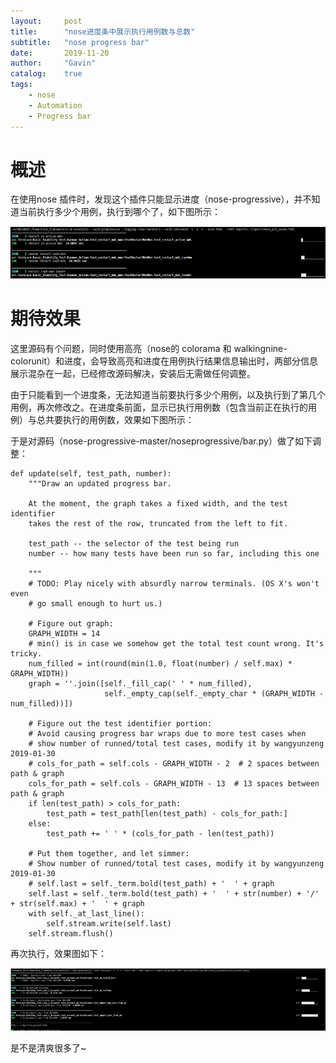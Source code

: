 ```yaml
---
layout:     post
title:      "nose进度条中展示执行用例数与总数"
subtitle:   "nose progress bar"
date:       2019-11-20
author:     "Gavin"
catalog:    true
tags:
    - nose
    - Automation
    - Progress bar
---
```


# 概述

在使用nose 插件时，发现这个插件只能显示进度（nose-progressive），并不知道当前执行多少个用例，执行到哪个了，如下图所示：

<img class="shadow" src="/img/in-post/before_progress_bar.png" width="1200">



# 期待效果

这里源码有个问题，同时使用高亮（nose的  colorama  和  walkingnine-colorunit）和进度，会导致高亮和进度在用例执行结果信息输出时，两部分信息展示混杂在一起，已经修改源码解决，安装后无需做任何调整。

  由于只能看到一个进度条，无法知道当前要执行多少个用例，以及执行到了第几个用例，再次修改之。在进度条前面，显示已执行用例数（包含当前正在执行的用例）与总共要执行的用例数，效果如下图所示：

于是对源码（nose-progressive-master/noseprogressive/bar.py）做了如下调整：

    def update(self, test_path, number):
        """Draw an updated progress bar.
    
        At the moment, the graph takes a fixed width, and the test identifier
        takes the rest of the row, truncated from the left to fit.
    
        test_path -- the selector of the test being run
        number -- how many tests have been run so far, including this one
    
        """
        # TODO: Play nicely with absurdly narrow terminals. (OS X's won't even
        # go small enough to hurt us.)
    
        # Figure out graph:
        GRAPH_WIDTH = 14
        # min() is in case we somehow get the total test count wrong. It's tricky.
        num_filled = int(round(min(1.0, float(number) / self.max) * GRAPH_WIDTH))
        graph = ''.join([self._fill_cap(' ' * num_filled),
                         self._empty_cap(self._empty_char * (GRAPH_WIDTH - num_filled))])
    
        # Figure out the test identifier portion:
        # Avoid causing progress bar wraps due to more test cases when 
        # show number of runned/total test cases, modify it by wangyunzeng 2019-01-30
        # cols_for_path = self.cols - GRAPH_WIDTH - 2  # 2 spaces between path & graph
        cols_for_path = self.cols - GRAPH_WIDTH - 13  # 13 spaces between path & graph
        if len(test_path) > cols_for_path:
            test_path = test_path[len(test_path) - cols_for_path:]
        else:
            test_path += ' ' * (cols_for_path - len(test_path))
    
        # Put them together, and let simmer:
        # Show number of runned/total test cases, modify it by wangyunzeng 2019-01-30
        # self.last = self._term.bold(test_path) + '  ' + graph
        self.last = self._term.bold(test_path) + '  ' + str(number) + '/' + str(self.max) + '  ' + graph
        with self._at_last_line():
            self.stream.write(self.last)
        self.stream.flush()


再次执行，效果图如下：

<img class="shadow" src="/img/in-post/after_progress_bar.png" width="1200">



是不是清爽很多了~




